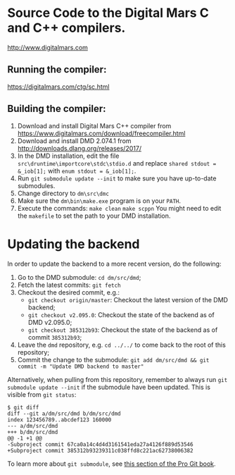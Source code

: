 # Source Code to the Digital Mars C and C++ compilers.

http://www.digitalmars.com

## Running the compiler:

https://digitalmars.com/ctg/sc.html

## Building the compiler:

1. Download and install Digital Mars C++ compiler from https://www.digitalmars.com/download/freecompiler.html
2. Download and install DMD 2.074.1 from http://downloads.dlang.org/releases/2017/
3. In the DMD installation, edit the file `src\druntime\importcore\stdc\stdio.d` and replace
   `shared stdout = &_iob[1];`
   with
   `enum stdout = &_iob[1];`.
4. Run `git submodule update --init` to make sure you have up-to-date submodules.
5. Change directory to `dm\src\dmc`
6. Make sure the `dm\bin\make.exe` program is on your `PATH`.
7. Execute the commands:
   `make clean`
   `make scppn`
You might need to edit the `makefile` to set the path to your DMD installation.

# Updating the backend

In order to update the backend to a more recent version, do the following:
1. Go to the DMD submodule:  `cd dm/src/dmd`;
2. Fetch the latest commits: `git fetch`
3. Checkout the desired commit, e.g.:
   - `git checkout origin/master`: Checkout the latest version of the DMD backend;
   - `git checkout v2.095.0`: Checkout the state of the backend as of DMD v2.095.0;
   - `git checkout 385312b93`: Checkout the state of the backend as of commit `385312b93`;
4. Leave the `dmd` repository, e.g. `cd ../../` to come back to the root of this repository;
5. Commit the change to the submodule: `git add dm/src/dmd && git commit -m "Update DMD backend to master"`

Alternatively, when pulling from this repository, remember to always run `git submodule update --init`
if the submodule have been updated. This is visible from `git status`:
```shell
$ git diff
diff --git a/dm/src/dmd b/dm/src/dmd
index 123456789..abcdef123 160000
--- a/dm/src/dmd
+++ b/dm/src/dmd
@@ -1 +1 @@
-Subproject commit 67ca0a14c4d4d3161541eda27a4126f889d53546
+Subproject commit 385312b93239311c038ffd8c221ac62738006382
```

To learn more about `git submodule`, see [this section of the Pro Git book](https://git-scm.com/book/en/v2/Git-Tools-Submodules).
